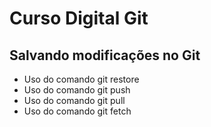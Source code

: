 # Curso Digital Git

## Salvando modificações no Git

* Uso do comando git restore
* Uso do comando git push
* Uso do comando git pull
* Uso do comando git fetch
